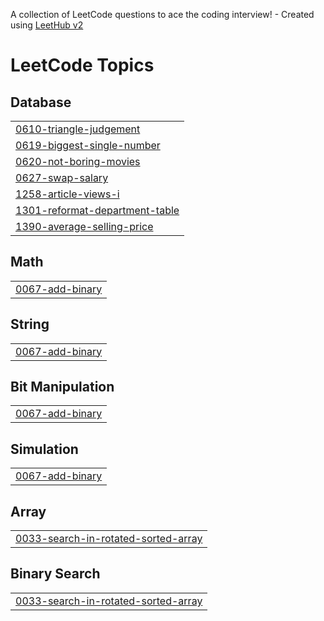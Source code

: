 A collection of LeetCode questions to ace the coding interview! - Created using [LeetHub v2](https://github.com/arunbhardwaj/LeetHub-2.0)
<!---LeetCode Topics Start-->
# LeetCode Topics
## Database
|  |
| ------- |
| [0610-triangle-judgement](https://github.com/Pandiselvam400/LeetCode/tree/master/0610-triangle-judgement) |
| [0619-biggest-single-number](https://github.com/Pandiselvam400/LeetCode/tree/master/0619-biggest-single-number) |
| [0620-not-boring-movies](https://github.com/Pandiselvam400/LeetCode/tree/master/0620-not-boring-movies) |
| [0627-swap-salary](https://github.com/Pandiselvam400/LeetCode/tree/master/0627-swap-salary) |
| [1258-article-views-i](https://github.com/Pandiselvam400/LeetCode/tree/master/1258-article-views-i) |
| [1301-reformat-department-table](https://github.com/Pandiselvam400/LeetCode/tree/master/1301-reformat-department-table) |
| [1390-average-selling-price](https://github.com/Pandiselvam400/LeetCode/tree/master/1390-average-selling-price) |
## Math
|  |
| ------- |
| [0067-add-binary](https://github.com/Pandiselvam400/LeetCode/tree/master/0067-add-binary) |
## String
|  |
| ------- |
| [0067-add-binary](https://github.com/Pandiselvam400/LeetCode/tree/master/0067-add-binary) |
## Bit Manipulation
|  |
| ------- |
| [0067-add-binary](https://github.com/Pandiselvam400/LeetCode/tree/master/0067-add-binary) |
## Simulation
|  |
| ------- |
| [0067-add-binary](https://github.com/Pandiselvam400/LeetCode/tree/master/0067-add-binary) |
## Array
|  |
| ------- |
| [0033-search-in-rotated-sorted-array](https://github.com/Pandiselvam400/LeetCode/tree/master/0033-search-in-rotated-sorted-array) |
## Binary Search
|  |
| ------- |
| [0033-search-in-rotated-sorted-array](https://github.com/Pandiselvam400/LeetCode/tree/master/0033-search-in-rotated-sorted-array) |
<!---LeetCode Topics End-->